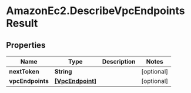 # AmazonEc2.DescribeVpcEndpointsResult

## Properties

Name | Type | Description | Notes
------------ | ------------- | ------------- | -------------
**nextToken** | **String** |  | [optional] 
**vpcEndpoints** | [**[VpcEndpoint]**](VpcEndpoint.md) |  | [optional] 


